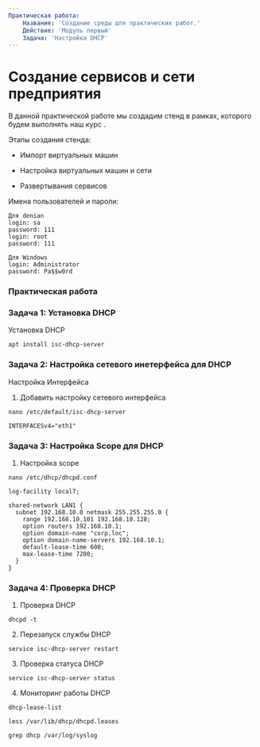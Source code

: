 ```yaml
---
Практическая работа:
    Название: 'Создание среды для практических работ.'
    Действие: 'Модуль первый'
    Задача: 'Настройка DHCP'
---
```


# **Создание сервисов и сети предприятия**

В данной практической работе мы создадим стенд в рамках, которого будем выполнять наш курс .

Этапы создания стенда:

- Импорт виртуальных машин

- Настройка виртуальных машин и сети

- Развертывания сервисов

Имена пользователей и пароли:
```
Для denian
login: sa 
password: 111
login: root 
password: 111
```
```
Для Windows
login: Administrator 
password: Pa$$w0rd
```
### **Практическая работа**


### **Задача 1: Установка DHCP**

Установка DHCP
```
apt install isc-dhcp-server
```

### **Задача 2: Настройка сетевого инетерфейса для DHCP**
Настройка Интерфейса

1. Добавить настройку сетевого интерфейса

```
nano /etc/default/isc-dhcp-server
```

```
INTERFACESv4="eth1"
```

### **Задача 3: Настройка Scope для DHCP**

1. Настройка scope
```
nano /etc/dhcp/dhcpd.conf
```
```
log-facility local7;
```
```
shared-network LAN1 {
  subnet 192.168.10.0 netmask 255.255.255.0 {
    range 192.168.10.101 192.168.10.128;
    option routers 192.168.10.1;
    option domain-name "corp.loc";
    option domain-name-servers 192.168.10.1;
    default-lease-time 600;
    max-lease-time 7200;
  }
}
```
### **Задача 4: Проверка DHCP**

1. Проверка DHCP
```
dhcpd -t
```
2. Перезапуск службы DHCP
```
service isc-dhcp-server restart
```
3. Проверка статуса DHCP
```
service isc-dhcp-server status
```

4. Мониторинг работы DHCP
```
dhcp-lease-list
```
```
less /var/lib/dhcp/dhcpd.leases
```
```
grep dhcp /var/log/syslog
```
